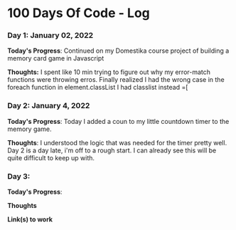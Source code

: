 # 100 Days Of Code - Log

### Day 1: January 02, 2022


**Today's Progress**: Continued on my Domestika course project of building a memory card game in Javascript

**Thoughts:** I spent like 10 min trying to figure out why my error-match functions were throwing erros.  Finally realized I had the wrong case in the foreach function in element.classList I had classlist instead =[


### Day 2: January 4, 2022

**Today's Progress**:  Today I added a coun to my little countdown timer to the memory game.

**Thoughts**: I understood the logic that was needed for the timer pretty well. Day 2 is a day late, i'm off to a rough start.  I can already see this will be quite difficult to keep up with.


### Day 3: 

**Today's Progress**: 

**Thoughts** 

**Link(s) to work**
